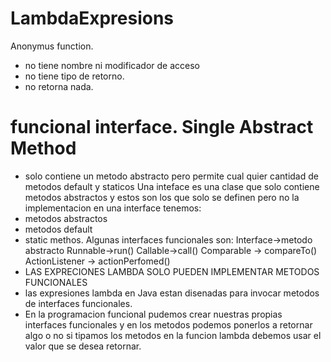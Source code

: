 # LambdaExpresions
Anonymus function.
- no tiene nombre ni modificador de acceso
- no tiene tipo de retorno.
- no retorna nada.
# funcional interface. Single Abstract Method
- solo contiene un metodo abstracto pero permite cual quier cantidad de metodos default y staticos
Una inteface es una clase que solo contiene metodos abstractos y estos son los que solo se definen pero no la implementacion 
en una interface tenemos:
- metodos abstractos
- metodos default
- static methos.
Algunas interfaces funcionales son:
Interface->metodo abstracto
Runnable->run()
Callable->call()
Comparable -> compareTo()
ActionListener -> actionPerfomed()
- LAS EXPRECIONES LAMBDA SOLO PUEDEN IMPLEMENTAR METODOS FUNCIONALES
- las expresiones lambda en Java estan disenadas para invocar metodos de interfaces funcionales.
- En la programacion funcional pudemos crear nuestras propias interfaces funcionales y en los metodos podemos ponerlos a retornar algo o no si tipamos los metodos en la funcion lambda debemos usar el valor que se desea retornar.